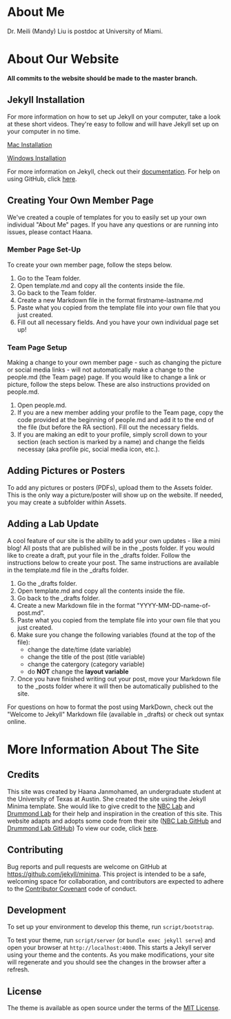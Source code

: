 # About Me

Dr. Meili (Mandy) Liu is postdoc at University of Miami.

# About Our Website

**All commits to the website should be made to the master branch.**

## Jekyll Installation

For more information on how to set up Jekyll on your computer, take a look at these short videos. They're easy to follow and will have Jekyll set up on your computer in no time.

[Mac Installation](https://www.youtube.com/watch?v=WhrU9m82Wm8&list=PLLAZ4kZ9dFpOPV5C5Ay0pHaa0RJFhcmcB&index=2)

[Windows Installation](https://www.youtube.com/watch?v=LfP7Y9Ja6Qc&list=PLLAZ4kZ9dFpOPV5C5Ay0pHaa0RJFhcmcB&index=3)

For more information on Jekyll, check out their [documentation](https://jekyllrb.com/). For help on using GitHub, click [here](https://help.github.com/en).

## Creating Your Own Member Page

We've created a couple of templates for you to easily set up your own individual "About Me" pages. If you have any questions or are running into issues, please contact Haana.

### Member Page Set-Up

To create your own member page, follow the steps below.
  1. Go to the Team folder.
  2. Open template.md and copy all the contents inside the file.
  3. Go back to the Team folder.
  4. Create a new Markdown file in the format firstname-lastname.md
  5. Paste what you copied from the template file into your own file that you just created.
  6. Fill out all necessary fields.
And you have your own individual page set up!

### Team Page Setup

Making a change to your own member page - such as changing the picture or social media links - will not automatically make a change to the people.md (the Team page) page. If you would like to change a link or picture, follow the steps below. These are also instructions provided on people.md.
  1. Open people.md.
  2. If you are a new member adding your profile to the Team page, copy the code provided at the beginning of people.md and add it to the end of the file (but before the RA section). Fill out the necessary fields.
  3. If you are making an edit to your profile, simply scroll down to your section (each section is marked by a name) and change the fields necessay (aka profile pic, social media icon, etc.).

## Adding Pictures or Posters

To add any pictures or posters (PDFs), upload them to the Assets folder. This is the only way a picture/poster will show up on the website. If needed, you may create a subfolder within Assets.

## Adding a Lab Update

A cool feature of our site is the ability to add your own updates - like a mini blog! All posts that are published will be in the _posts folder. If you would like to create a draft, put your file in the _drafts folder. Follow the instructions below to create your post. The same instructions are available in the template.md file in the _drafts folder.
  1. Go the _drafts folder.
  2. Open template.md and copy all the contents inside the file.
  3. Go back to the _drafts folder.
  4. Create a new Markdown file in the format "YYYY-MM-DD-name-of-post.md". 
  5. Paste what you copied from the template file into your own file that you just created.
  3. Make sure you change the following variables (found at the top of the file):
      - change the date/time (date variable) 
      - change the title of the post (title variable)
      - change the catergory (category variable)
      - do **NOT** change the **layout variable**
  4. Once you have finished writing out your post, move your Markdown file to the _posts folder where it will then be automatically published to the site. 

For questions on how to format the post using MarkDown, check out the "Welcome to Jekyll" Markdown file (available in _drafts) or check out syntax online.

# More Information About The Site

## Credits

This site was created by Haana Janmohamed, an undergraduate student at the University of Texas at Austin. She created the site using the Jekyll Minima template. She would like to give credit to the [NBC Lab](https://nbclab.github.io/) and [Drummond Lab](http://drummondlab.org/) for their help and inspiration in the creation of this site. This website adapts and adopts some code from their site ([NBC Lab GitHub](https://github.com/NBCLab/NBCLab.github.io) and [Drummond Lab GitHub](https://github.com/drummondlab/drummondlab.github.io)) To view our code, click [here](https://github.com/UTCogNeuroLab/UTCogNeuroLab.github.io).

## Contributing

Bug reports and pull requests are welcome on GitHub at https://github.com/jekyll/minima. This project is intended to be a safe, welcoming space for collaboration, and contributors are expected to adhere to the [Contributor Covenant](http://contributor-covenant.org) code of conduct.

## Development

To set up your environment to develop this theme, run `script/bootstrap`.

To test your theme, run `script/server` (or `bundle exec jekyll serve`) and open your browser at `http://localhost:4000`. This starts a Jekyll server using your theme and the contents. As you make modifications, your site will regenerate and you should see the changes in the browser after a refresh.

## License

The theme is available as open source under the terms of the [MIT License](http://opensource.org/licenses/MIT).
